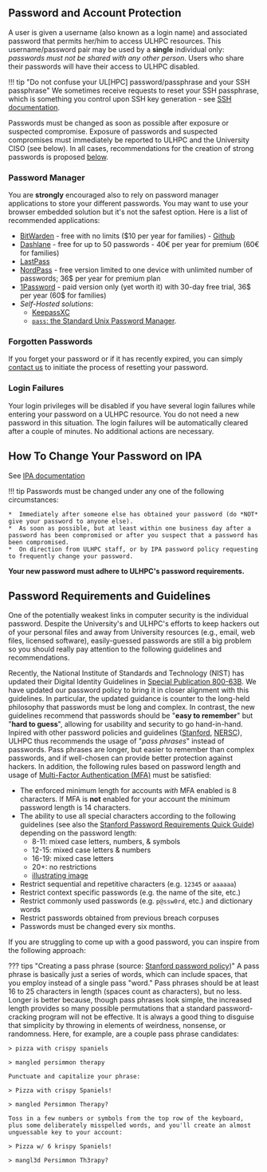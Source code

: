 ## Password and Account Protection

A user is given a username (also known as a login name) and associated
password that permits her/him to access ULHPC resources.  This
username/password pair may be used by a **single** individual only:
*passwords must not be shared with any other person*. Users who
share their passwords will have their access to ULHPC disabled.

!!! tip "Do not confuse your UL[HPC] password/passphrase and your SSH passphrase"
    We sometimes receive requests to reset your SSH passphrase, which is something you control upon SSH key generation - see [SSH documentation](../connect/ssh.md).

Passwords must be changed as soon as possible after exposure or
suspected compromise. Exposure of passwords and suspected compromises
must immediately be reported to ULHPC and the University CISO (see below).
In all cases, recommendations for the creation of strong passwords is proposed [below](#password-requirements-and-guidelines).


### Password Manager

You are **strongly** encouraged also to rely on password manager applications to store your different passwords. You may want to use your browser embedded solution but it's not the safest option.
Here is a list of recommended applications:

* [BitWarden](https://bitwarden.com/) - free with no limits ($10 per year for families) - [Github](https://github.com/bitwarden)
* [Dashlane](https://www.dashlane.com) - free for up to 50 passwords - 40€ per year for premium (60€ for families)
* [LastPass](https://www.lastpass.com/)
* [NordPass](https://nordpass.com/) - free version limited to one device with unlimited number of passwords; 36$ per year for premium plan
* [1Password](https://1password.com/) - paid version only (yet worth it) with 30-day free trial, 36$ per year (60$ for families)
* _Self-Hosted solutions_:
    - [KeepassXC](https://keepassxc.org/download/)
    - [`pass`: the Standard Unix Password Manager](https://www.passwordstore.org/).
        <!-- * See also [our tutorial on pass setup within the ULHPC team](services/pass.md) -->


### Forgotten Passwords

If you forget your password or if it has recently expired, you can simply [contact us](../support/index.md) to initiate the process of resetting your password.

### Login Failures

Your login privileges will be disabled if you have several login failures
while entering your password on a ULHPC resource. You do not need
a new password in this situation. The login failures will be
automatically cleared after a couple of minutes. No additional actions are
necessary.


## How To Change Your Password on IPA

See [IPA documentation](../connect/ipa.md#change-your-password)

!!! tip
    Passwords must be changed under any one of the following circumstances:

    *  Immediately after someone else has obtained your password (do *NOT* give your password to anyone else).
    *  As soon as possible, but at least within one business day after a password has been compromised or after you suspect that a password has been compromised.
    *  On direction from ULHPC staff, or by IPA password policy requesting to frequently change your password.

**Your new password must adhere to ULHPC's password requirements.**

## Password Requirements and Guidelines

One of the potentially weakest links in computer security is the individual password. Despite the University's and ULHPC's efforts to keep hackers out of your personal files and away from University resources (e.g., email, web files, licensed software), easily-guessed passwords are still a big problem so you should really pay attention to the following guidelines and recommendations.

Recently, the National Institute of Standards and Technology (NIST) has updated
their Digital Identity Guidelines in [Special Publication
800-63B](https://pages.nist.gov/800-63-3/sp800-63b.html).
We have updated our password policy to bring it in closer alignment with this guidelines. In particular, the updated guidance is counter to the long-held philosophy that passwords must be long and complex. In contrast, the new guidelines recommend that passwords should be "__easy to remember__" but "__hard to guess__", allowing for usability and security to go hand-in-hand.
Inpired with other password policies and guidelines ([Stanford](https://uit.stanford.edu/service/accounts/passwords), [NERSC](https://docs.nersc.gov/accounts/passwords/)), ULHPC thus recommends the usage of  "_pass phrases_" instead of passwords. Pass phrases are longer, but easier to remember than complex passwords, and if well-chosen can provide better protection against hackers.
In addition, the following rules based on password length and usage of [Multi-Factor Authentication (MFA)](connect/mfa.md) must be satisfied:

* The enforced minimum length for accounts _with_ MFA enabled is 8 characters. If MFA is **not** enabled for your account the minimum password length is 14 characters.
* The ability to use all special characters according to the following guidelines (see also the [Stanford Password Requirements Quick Guide](https://uit.stanford.edu/service/accounts/passwords/quickguide)) depending on the password length:
    - 8-11: mixed case letters, numbers, & symbols
    - 12-15: mixed case letters & numbers
    - 16-19: mixed case letters
    - 20+: no restrictions
    - [illustrating image](https://uit.stanford.edu/sites/default/files/images/2014/04/17/pwstrength.jpg)
* Restrict sequential and repetitive characters (e.g. `12345` or `aaaaaa`)
* Restrict context specific passwords (e.g. the name of the site, etc.)
* Restrict commonly used passwords (e.g. `p@ssw0rd`, etc.) and dictionary words
* Restrict passwords obtained from previous breach corpuses
* Passwords must be changed every six months.

If you are struggling to come up with a good password, you can inspire from the following approach:

??? tips "Creating a pass phrase (source: [Stanford password  policy](https://uit.stanford.edu/service/accounts/passwords))"
    A pass phrase is basically just a series of words, which can include spaces, that you employ instead of a single pass "word." Pass phrases should be at least 16 to 25 characters in length (spaces count as characters), but no less. Longer is better because, though pass phrases look simple, the increased length provides so many possible permutations that a standard password-cracking program will not be effective. It is always a good thing to disguise that simplicity by throwing in elements of weirdness, nonsense, or randomness. Here, for example, are a couple pass phrase candidates:

    > pizza with crispy spaniels

    > mangled persimmon therapy

    Punctuate and capitalize your phrase:

    > Pizza with crispy Spaniels!

    > mangled Persimmon Therapy?

    Toss in a few numbers or symbols from the top row of the keyboard, plus some deliberately misspelled words, and you'll create an almost unguessable key to your account:

    > Pizza w/ 6 krispy Spaniels!

    > mangl3d Persimmon Th3rapy?
